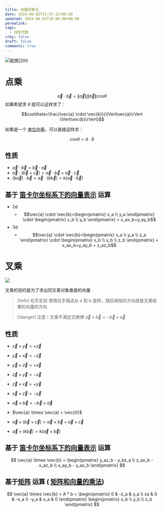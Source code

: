 ```yaml
---
title: 向量的乘法
date: 2024-06-02T15:57:11+08:00
updated: 2024-06-02T18:06:00+08:00
permalink: 
tags:
  - 线性代数
ccby: false
draft: false
comments: true
---
```



![配图|200](https://cdn.iceprosurface.com/upload/md/Pasted%20image%2020240602155752.png)

# 点乘


$$\vec{a} \cdot \vec{b}= \lVert\vec{a}\rVert \lVert\vec{b}\rVert cos\theta$$
如果希望求 $\theta$ 就可以这样求了：

$$cos\theta=\frac{\vec{a} \cdot \vec{b}}{\lVert\vec{a}\rVert \lVert\vec{b}\rVert}$$

如果是一个 [单位向量](单位向量.md)，可以直接这样求：

$$cos\theta= \hat{a} \cdot \hat{b} $$

## 性质

+ $\vec{a} \cdot \vec{b}=\vec{b} \cdot \vec{a}$
+ $\vec{a} \cdot (\vec{b} + \vec{c})=\vec{a} \cdot \vec{b} + \vec{a} \cdot \vec{c}$
+ $(k\vec{a}) \cdot \vec{b}=\vec{a} \cdot (k\vec{b})=k(\vec{a} \cdot \vec{b})$

## 基于 [笛卡尔坐标系下的向量表示](笛卡尔坐标系下的向量表示.md) 运算

+ 2d
	+ $$\vec{a} \cdot \vec{b}=\begin{pmatrix} x_a \\ y_a \end{pmatrix} \cdot \begin{pmatrix} x_b \\ y_b \end{pmatrix} = x_ax_b+y_ay_b$$
+ 3d
	+ $$\vec{a} \cdot \vec{b}=\begin{pmatrix} x_a \\ y_a \\ z_a \end{pmatrix} \cdot \begin{pmatrix} x_b \\ y_b \\ z_b \end{pmatrix} = x_ax_b+y_ay_b + z_az_b$$


# 叉乘

![](https://cdn.iceprosurface.com/upload/md/Pasted%20image%2020240602164544.png)

叉乘的目的是为了求出同叉乘对象垂直的向量

> [!info] 右手定则
> 使用右手描述从 a 到 b 旋转，随后拇指的方向就是叉乘结果的向量的方向


> [!danger] 注意！叉乘不满足交换律
>  $\vec{a} \times \vec{b} = -\vec{b} \times \vec{a}$

## 性质

+ $\vec{x} \times \vec{y} = + \vec{z}$
+ $\vec{y} \times \vec{x} = - \vec{z}$
+ $\vec{y} \times \vec{z} = + \vec{x}$
+ $\vec{z} \times \vec{y} = - \vec{x}$
+ $\vec{z} \times \vec{x} = + \vec{y}$
+ $\vec{x} \times \vec{z} = - \vec{y}$


+ $\vec{a} \times \vec{b} = -\vec{b} \times \vec{a}$
+ $\vec{a} \times \vec{a} = \vec{0}$
+ $\vec{a} \times (\vec{b} + \vec{c}) = \vec{a} \times \vec{b} + \vec{a}\times\vec{c}$
+ $\vec{a} \times (k\vec{b}) = k(\vec{a} \times \vec{b})$

## 基于 [笛卡尔坐标系下的向量表示](笛卡尔坐标系下的向量表示.md) 运算

$$
\vec{a} \times \vec{b} = \begin{pmatrix}
y_az_b - y_bz_a \\
z_ax_b - x_az_b \\
x_ay_b - y_ax_b
\end{pmatrix}
$$

## 基于[矩阵](矩阵) 运算 ( [矩阵和向量的乘法](矩阵和向量的乘法.md))

$$
\vec{a} \times \vec{b} = A * b =
\begin{pmatrix}
 0 & -z_a & y_a \\
za & 0 & -x_a \\
-y_a & x_a & 0
\end{pmatrix}
\begin{pmatrix}
x_b \\
y_b \\
z_b
\end{pmatrix}
$$
